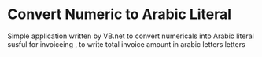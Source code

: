 # Convert Numeric to Arabic Literal
Simple application written by VB.net  to convert numericals into Arabic literal 
susful for invoiceing , to write total invoice amount in arabic letters letters 

